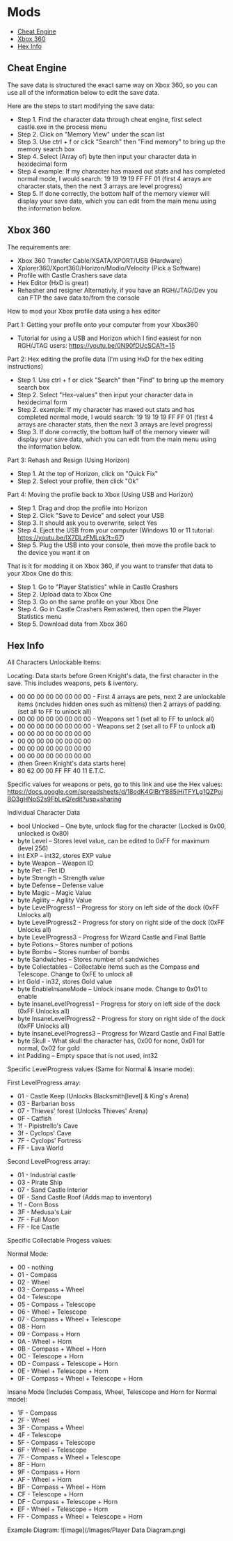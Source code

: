 # Mods

- [Cheat Engine](#cheatengine)
- [Xbox 360](#xbox360)
- [Hex Info](#hexinfo)

## <a name="cheatengine"></a>Cheat Engine

The save data is structured the exact same way on Xbox 360, so you can use all of the information below to edit the save data.

Here are the steps to start modifying the save data:
- Step 1. Find the character data through cheat engine, first select castle.exe in the process menu
- Step 2. Click on "Memory View" under the scan list
- Step 3. Use ctrl + f or click "Search" then "Find memory" to bring up the memory search box
- Step 4. Select (Array of) byte then input your character data in hexidecimal form
- Step 4 example: If my character has maxed out stats and has completed normal mode, I would search: 19 19 19 19 FF FF 01 (first 4 arrays are character stats, then the next 3 arrays are level progress)
- Step 5. If done correctly, the bottom half of the memory viewer will display your save data, which you can edit from the main menu using the information below.

## <a name="xbox360"></a>Xbox 360

The requirements are:
- Xbox 360 Transfer Cable/XSATA/XPORT/USB (Hardware)
- Xplorer360/Xport360/Horizon/Modio/Velocity (Pick a Software)
- Profile with Castle Crashers save data
- Hex Editor (HxD is great)
- Rehasher and resigner
Alternativly, if you have an RGH/JTAG/Dev you can FTP the save data to/from the console

How to mod your Xbox profile data using a hex editor 

Part 1: Getting your profile onto your computer from your Xbox360 
- Tutorial for using a USB and Horizon which I find easiest for non RGH/JTAG users: https://youtu.be/0N90fDUcSCA?t=15

Part 2: Hex editing the profile data (I'm using HxD for the hex editing instructions)
- Step 1. Use ctrl + f or click "Search" then "Find" to bring up the memory search box
- Step 2. Select "Hex-values" then input your character data in hexidecimal form
- Step 2. example: If my character has maxed out stats and has completed normal mode, I would search: 19 19 19 19 FF FF 01 (first 4 arrays are character stats, then the next 3 arrays are level progress)
- Step 3. If done correctly, the bottom half of the memory viewer will display your save data, which you can edit from the main menu using the information below.

Part 3: Rehash and Resign (Using Horizon)
- Step 1. At the top of Horizon, click on "Quick Fix"
- Step 2. Select your profile, then click "Ok"

Part 4: Moving the profile back to Xbox (Using USB and Horizon)
- Step 1. Drag and drop the profile into Horizon
- Step 2. Click "Save to Device" and select your USB
- Step 3. It should ask you to overwrite, select Yes
- Step 4. Eject the USB from your computer (Windows 10 or 11 tutorial: https://youtu.be/IX7DLzFMLpk?t=67)
- Step 5. Plug the USB into your console, then move the profile back to the device you want it on

That is it for modding it on Xbox 360, if you want to transfer that data to your Xbox One do this:
- Step 1. Go to "Player Statistics" while in Castle Crashers
- Step 2. Upload data to Xbox One
- Step 3. Go on the same profile on your Xbox One
- Step 4. Go in Castle Crashers Remastered, then open the Player Statistics menu
- Step 5. Download data from Xbox 360

## <a name="hexinfo"></a>Hex Info

All Characters Unlockable Items:

Locating: Data starts before Green Knight's data, the first character in the save. This includes weapons, pets & iventory.
- 00 00 00 00 00 00 00 00 - First 4 arrays are pets, next 2 are unlockable items (includes hidden ones such as mittens) then 2 arrays of padding. (set all to FF to unlock all)
- 00 00 00 00 00 00 00 00 - Weapons set 1 (set all to FF to unlock all)
- 00 00 00 00 00 00 00 00 - Weapons set 2 (set all to FF to unlock all)
- 00 00 00 00 00 00 00 00 
- 00 00 00 00 00 00 00 00 
- 00 00 00 00 00 00 00 00 
- 00 00 00 00 00 00 00 00
- (then Green Knight's data starts here)
- 80 62 00 00 FF FF 40 11 E.T.C.

Specific values for weapons or pets, go to this link and use the Hex values: https://docs.google.com/spreadsheets/d/18odK4GIBrYB85iHiTFYLg1QZPojBO3gHNoS2s9FbLeQ/edit?usp=sharing

Individual Character Data
- bool Unlocked – One byte, unlock flag for the character (Locked is 0x00, unlocked is 0x80)
- byte Level – Stores level value, can be edited to 0xFF for maximum (level 256)
- int EXP – int32, stores EXP value
- byte Weapon – Weapon ID
- byte Pet – Pet ID
- byte Strength – Strength value
- byte Defense – Defense value
- byte Magic – Magic Value
- byte Agility – Agility Value
- byte LevelProgress1 – Progress for story on left side of the dock (0xFF Unlocks all)
- byte LevelProgress2 - Progress for story on right side of the dock (0xFF Unlocks all)
- byte LevelProgress3 – Progress for Wizard Castle and Final Battle
- byte Potions – Stores number of potions
- byte Bombs – Stores number of bombs
- byte Sandwiches – Stores number of sandwiches
- byte Collectables – Collectable items such as the Compass and Telescope. Change to 0xFE to unlock all
- int Gold - in32, stores Gold value
- byte EnableInsaneMode – Unlock insane mode. Change to 0x01 to enable
- byte InsaneLevelProgress1 – Progress for story on left side of the dock (0xFF Unlocks all)
- byte InsaneLevelProgress2 - Progress for story on right side of the dock (0xFF Unlocks all)
- byte InsaneLevelProgress3 – Progress for Wizard Castle and Final Battle
- byte Skull - What skull the character has, 0x00 for none, 0x01 for normal, 0x02 for gold
- int Padding – Empty space that is not used, int32


Specific LevelProgress values (Same for Normal & Insane mode):

First LevelProgress array:
- 01 - Castle Keep (Unlocks Blacksmith[level] & King's Arena)
- 03 - Barbarian boss
- 07 - Thieves' forest (Unlocks Thieves' Arena)
- 0F - Catfish
- 1f - Pipistrello's Cave
- 3f - Cyclops' Cave 
- 7F - Cyclops' Fortress
- FF - Lava World

Second LevelProgress array:
- 01 - Industrial castle
- 03 - Pirate Ship
- 07 - Sand Castle Interior
- 0F - Sand Castle Roof (Adds map to inventory)
- 1f - Corn Boss
- 3F - Medusa's Lair
- 7F - Full Moon
- FF - Ice Castle


Specific Collectable Progess values: 

Normal Mode:
- 00 - nothing
- 01 - Compass
- 02 - Wheel
- 03 - Compass + Wheel
- 04 - Telescope
- 05 - Compass + Telescope
- 06 - Wheel + Telescope
- 07 - Compass + Wheel + Telescope
- 08 - Horn
- 09 - Compass + Horn
- 0A - Wheel + Horn
- 0B - Compass + Wheel + Horn
- 0C - Telescope + Horn
- 0D - Compass + Telescope + Horn
- 0E - Wheel + Telescope + Horn
- 0F - Compass + Wheel + Telescope + Horn

Insane Mode (Includes Compass, Wheel, Telescope and Horn for Normal mode):
- 1F - Compass
- 2F - Wheel
- 3F - Compass + Wheel
- 4F - Telescope
- 5F - Compass + Telescope
- 6F - Wheel + Telescope
- 7F - Compass + Wheel + Telescope
- 8F - Horn
- 9F - Compass + Horn
- AF - Wheel + Horn
- BF - Compass + Wheel + Horn
- CF - Telescope + Horn
- DF - Compass + Telescope + Horn
- EF - Wheel + Telescope + Horn
- FF - Compass + Wheel + Telescope + Horn


Example Diagram:
![image](/Images/Player Data Diagram.png)
